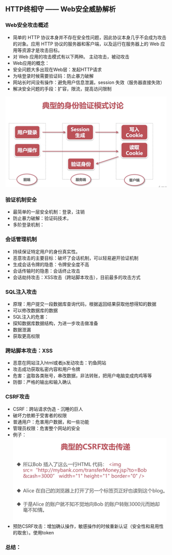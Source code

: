 ## HTTP终相守 —— Web安全威胁解析

### Web安全攻击概述
- 简单的 HTTP 协议本身并不存在安全性问题，因此协议本身几乎不会成为攻击的对象。应用 HTTP 协议的服务器和客户端，以及运行在服务器上的 Web 应用等资源才是攻击目标。
- 对 Web 应用的攻击模式有以下两种。 主动攻击，被动攻击
- Web应用的概念：
- 安全问题大多出现在Web层：发起HTTP请求
- 为啥登录时候需要验证码：防止暴力破解
- 网站长时间没有操作：避免用户信息泄漏，session 失效（服务器直接失效）
- 解决安全问题的手段：扩容，限流，提高访问限制

![身份验证模式和会话管理](./img/身份验证模式.jpg)
### 验证机制安全
- 最简单的一层安全机制：登录，注销
- 防止暴力破解：验证码技术，
- 多阶登录机制：
### 会话管理机制
- 持续保证特定用户的身份真实性。
- 恶意攻击的主要目标：破坏了会话机制，可以轻易避开验证机制
- 生成会话令牌的隐患：令牌安全度不高
- 会话传输时的隐患：会话终止攻击
- 会话劫持攻击：XSS攻击（跨站脚本攻击），目前最多的攻击方式

### SQL注入攻击
- 原理：用户提交一段数据库查询代码，根据返回结果获取他想得知的数据
- 可以修改数据库的数据
- SQL注入的危害：
- 探知数据库数据结构，为进一步攻击做准备
- 数据泄漏
- 获取更高权限
### 跨站脚本攻击：XSS
- 恶意在网站注入html或者js发动攻击：钓鱼网站
- 攻击成功获取私密内容和用户令牌
- 危害：盗取各类账号，串改数据，非法转账，把用户电脑变成肉鸡等等
- 防御：严格的输出和输入确认
### CSRF攻击
- CSRF：跨站请求伪造 - 沉睡的巨人
- 破坏力依赖于受害者的权限
- 普通用户：危害用户数据，和一些功能
- 管理员权限：危害整个网站的安全
- 例子：![CSRF典例](./img/CSRF典例.jpg)
- 预防CSRF攻击：增加确认操作，敏感操作的时候重新认证（安全性和易用性的取舍）。使用token

### 总结：
